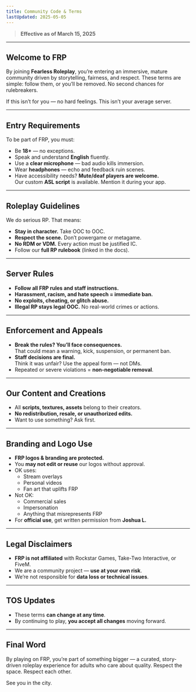 ```yaml
---
title: Community Code & Terms
lastUpdated: 2025-05-05
---
```


> **Effective as of March 15, 2025**

---

## Welcome to FRP

By joining **Fearless Roleplay**, you’re entering an immersive, mature community driven by storytelling, fairness, and respect. These terms are simple: follow them, or you’ll be removed. No second chances for rulebreakers.

If this isn’t for you — no hard feelings. This isn’t your average server.

---

## Entry Requirements

To be part of FRP, you must:

- Be **18+** — no exceptions.
- Speak and understand **English** fluently.
- Use a **clear microphone** — bad audio kills immersion.
- Wear **headphones** — echo and feedback ruin scenes.
- Have accessibility needs? **Mute/deaf players are welcome.**  
  Our custom **ASL script** is available. Mention it during your app.

---

## Roleplay Guidelines

We do serious RP. That means:

- **Stay in character.** Take OOC to OOC.
- **Respect the scene.** Don’t powergame or metagame.
- **No RDM or VDM.** Every action must be justified IC.
- Follow our **full RP rulebook** (linked in the docs).

---

## Server Rules

- **Follow all FRP rules and staff instructions.**
- **Harassment, racism, and hate speech = immediate ban.**
- **No exploits, cheating, or glitch abuse.**
- **Illegal RP stays legal OOC.** No real-world crimes or actions.

---

## Enforcement and Appeals

- **Break the rules? You’ll face consequences.**  
  That could mean a warning, kick, suspension, or permanent ban.
- **Staff decisions are final.**  
  Think it was unfair? Use the appeal form — not DMs.
- Repeated or severe violations = **non-negotiable removal**.

---

## Our Content and Creations

- All **scripts, textures, assets** belong to their creators.
- **No redistribution, resale, or unauthorized edits.**
- Want to use something? Ask first.

---

## Branding and Logo Use

- **FRP logos & branding are protected.**
- You **may not edit or reuse** our logos without approval.
- OK uses:
  - Stream overlays
  - Personal videos
  - Fan art that uplifts FRP
- Not OK:
  - Commercial sales
  - Impersonation
  - Anything that misrepresents FRP
- For **official use**, get written permission from **Joshua L.**

---

## Legal Disclaimers

- **FRP is not affiliated** with Rockstar Games, Take-Two Interactive, or FiveM.
- We are a community project — **use at your own risk**.
- We’re not responsible for **data loss or technical issues**.

---

## TOS Updates

- These terms **can change at any time**.
- By continuing to play, **you accept all changes** moving forward.

---

## Final Word

By playing on FRP, you’re part of something bigger — a curated, story-driven roleplay experience for adults who care about quality. Respect the space. Respect each other.

See you in the city.
